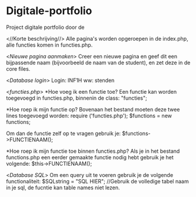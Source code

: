 # Digitale-portfolio
Project digitale portfolio door de 

<//Korte beschrijving//>
Alle pagina's worden opgeroepen in de index.php, alle functies komen in functies.php.

<*Nieuwe pagina aanmaken*>
Creer een nieuwe pagina en geef dit een bijpassende naam (bijvoorbeeld de naam van de student), en zet deze in de core files.

<*Database login*>
Login: INF1H
ww: stenden

<*functies.php*>
*Hoe voeg ik een functie toe?
Een functie kan worden toegevoegd in functies.php, binnenin de class: "functies";

*Hoe roep ik mijn functie op?
Bovenaan het bestand moeten deze twee lines toegevoegd worden:
require ('functies.php');
$functions = new functions;

Om dan de functie zelf op te vragen gebruik je:
$functions->FUNCTIENAAM();

*Hoe roep ik mijn functie toe binnen functies.php?
Als je in het bestand functions.php een eerder gemaakte functie nodig hebt gebruik je het volgende:
$this->FUNCTIENAAM();

<*Database SQL*>
Om een query uit te voeren gebruik je de volgende functionaliteit:
$SQLstring = "SQL HIER"; //Gebruik de volledige tabel naam in je sql, de fucntie kan table names niet lezen.